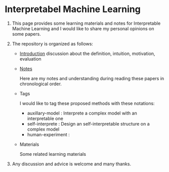 # Interpretabel Machine Learning

1. This page provides some learning materials and notes for Interpretable Machine Learning and I would like to share my personal opinions on some papers.

2. The repository is organized as follows:

   - [Introduction](https://github.com/Tao-Han/Interpretabel-Learning/tree/master/Intruduction.md)
     discussion about the definition, intuition, motivation, evaluation

   - [Notes](https://github.com/Tao-Han/Interpretabel-Learning/tree/master/Notes)

     Here are my notes and understanding during reading these papers in chronological order.

   - Tags

     I would like to tag these proposed methods with these notations:

     - auxillary-model : Interprete a complex model with an interpretable one
     - self-interprete : Design an self-interpretable structure on a complex model
     - human-experiment : 

   - Materials

     Some related learning materials

3. Any discussion and advice is welcome and many thanks.